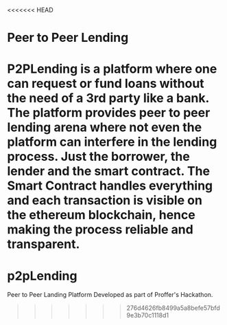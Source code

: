<<<<<<< HEAD
# Peer to Peer Lending
P2PLending is a platform where one can request or fund loans without the need of a 3rd party like a bank. The platform provides peer to peer lending arena where not even the platform can interfere in the lending process. Just the borrower, the lender and the smart contract. The Smart Contract handles everything and each transaction is visible on the ethereum blockchain, hence making the process reliable and transparent.
=======
# p2pLending
Peer to Peer Landing Platform Developed as part of Proffer's Hackathon. 
>>>>>>> 276d4626fb8499a5a8befe57bfd9e3b70c1118d1
